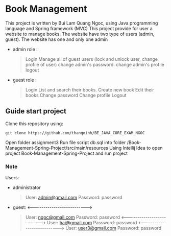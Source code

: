 # Book Management
This project is written by Bui Lam Quang Ngoc, using Java programming language and Spring framework (MVC)
This project provide for user a website to manage books.
The website have two type of users (admin, guest). The website has one and only one admin
* admin role :
  > Login
  > Manage all of guest users (lock and unlock user, change profile of user)
  > change admin's password.
  > change admin's profile
  > logout
* guest role :
  > Login
  > List and search their books.
  > Create new book
  > Edit their books
  > Change password
  > Change profile
  > Logout
## Guide start project  
Clone this repository using:  
```
git clone https://github.com/thanqminh/BE_JAVA_CORE_EXAM_NGOC 
```  
Open folder assignment3
Run file script db.sql into folder /Book-Management-Spring-Project/src/main/resources
Using Intellij Idea to open project Book-Management-Spring-Project and run project
### Note   
Users:
* administrator
  > User: admin@gmail.com
  > Password: password
* guest:
  <-------------------------->
  > User: ngoc@gmail.com
  > Password: password
  <-------------------------->
  > User: hai@gmail.com
  > Password: password
  <-------------------------->
  > User: user3@gmail.com
  > Password: password
